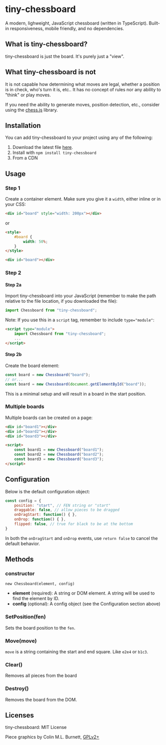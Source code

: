 # tiny-chessboard

A modern, lighweight, JavaScript chessboard (written in TypeScript). Built-in responsiveness, mobile friendly, and no dependencies.

## What is tiny-chessboard?

tiny-chessboard is just the board. It's purely just a "view".

## What tiny-chessboard is not

It is not capable how determining what moves are legal, whether a position is in check, who's turn it is, etc.. It has no concept of rules nor any ability to "think" or play moves.

If you need the ability to generate moves, position detection, etc., consider using the [chess.js](https://github.com/jhlywa/chess.js) library.

## Installation

You can add tiny-chessboard to your project using any of the following:

1. Download the latest file [here](https://github.com/kurt1288/tiny-chessboard/latest).
2. Install with `npm install tiny-chessboard`
3. From a CDN

## Usage

### Step 1

Create a container element. Make sure you give it a `width`, either inline or in your CSS:

```html
<div id="board" style="width: 200px"></div>
```

or

```html
<style>
    #board {
        width: 50%;
    }
</style>

<div id="board"></div>
```

### Step 2
#### Step 2a
Import tiny-chessboard into your JavaScript (remember to make the path relative to the file location, if you downloaded the file):

```js
import Chessboard from "tiny-chessboard";
```

Note: If you use this in a `script` tag, remember to include `type="module"`:

```html
<script type="module">
    import Chessboard from "tiny-chessboard";
    ...
</script>
```

#### Step 2b
Create the board element:

```js
const board = new Chessboard("board");
// or...
const board = new Chessboard(document.getElementById("board"));
```

This is a minimal setup and will result in a board in the start position.

### Multiple boards

Multiple boards can be created on a page:

```html
<div id="board1"></div>
<div id="board2"></div>
<div id="board3"></div>

<script>
    const board1 = new Chessboard("board1");
    const board2 = new Chessboard("board2");
    const board3 = new Chessboard("board3");
</script>
```

## Configuration

Below is the default configuration object:

```js
const config = {
    position: "start", // FEN string or "start"
    draggable: false, // allow pieces to be dragged
    onDragStart: function() { },
    onDrop: function() { },
    flipped: false, // true for black to be at the bottom
}
```

In both the `onDragStart` and `onDrop` events, use `return false` to cancel the default behavior.

## Methods

### constructor

`new Chessboard(element, config)`

* **element** (required): A string or DOM element. A string will be used to find the element by ID.
* **config** (optional): A config object (see the Configuration section above)

### SetPosition(fen)
Sets the board position to the `fen`.

### Move(move)

`move` is a string containing the start and end square. Like `e2e4` or `b1c3`.

### Clear()

Removes all pieces from the board

### Destroy()

Removes the board from the DOM.

## Licenses
tiny-chessboard: MIT License

Piece graphics by Colin M.L. Burnett, [GPLv2+](https://www.gnu.org/licenses/gpl-2.0.txt)